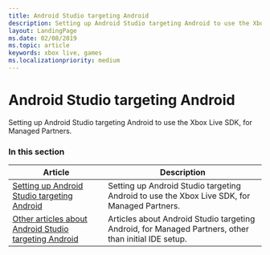 ```yaml
---
title: Android Studio targeting Android
description: Setting up Android Studio targeting Android to use the Xbox Live SDK, for Managed Partners.
layout: LandingPage
ms.date: 02/08/2019
ms.topic: article
keywords: xbox live, games
ms.localizationpriority: medium
---
```


# Android Studio targeting Android

Setting up Android Studio targeting Android to use the Xbox Live SDK, for Managed Partners.


### In this section

| Article | Description |
|---------|-------------|
| [Setting up Android Studio targeting Android](as-android-mp.md) | Setting up Android Studio targeting Android to use the Xbox Live SDK, for Managed Partners. |
| [Other articles about Android Studio targeting Android](other/index.md) | Articles about Android Studio targeting Android, for Managed Partners, other than initial IDE setup. |
